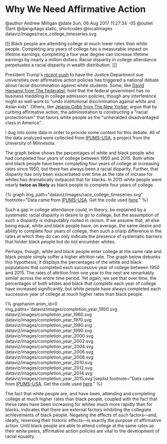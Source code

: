 Why We Need Affirmative Action
==============================

@author Andrew Milligan
@date Sun, 06 Aug 2017 11:27:34 -05
@outlet Slant
@djangotags static, shortcodes
@localimages dataviz/images/race_college_timeseries.svg

[[[ Black people are attending college at much lower rates than white
people. Completing any years of college has a measurable impact on lifetime
earnings; completing a four year degree can increase lifetime earnings by
nearly a million dollars. Racial disparity in college attendance perpetuates
a racial disparity in wealth distribution. ]]]

President Trump's [recent push][1] to have the Justice Department sue
universities over affirmative action policies has triggered a national debate
about racial discrimination against white students. Some, like [David Harsanyi
from The Federalist][2], hold that the federal government has no business
meddling in college admission policies, though any interference might as well
work to "undo institutional discrimination against white and Asian kids".
Others, like [Jelanie Cobb from The New Yorker][3], argue that by curbing
affirmative action, the administration is constructing a "racial protectionism"
that favors white people as the "unheralded disadvantaged class in America".

I dug into some data in order to provide some context for this debate. All of
the data analyzed were collected from [IPUMS-USA][4], a project from the
University of Minnesota.

The graph below shows the percentages of white and black people who had
completed four years of college between 1950 and 2015. Both white and black
people have been completing four years of college at increasing rates since
1950, but there has always been a racial disparity. Further, that disparity has
only been exacerbated over time as the rate of incrase for whites has
dramatically outpaced that for blacks. In 2015 white people were nearly **twice
as likely** as black people to complete four years of college.

{% graph img_path="dataviz/images/race_college_timeseries.svg" footnote="Data came from [IPUMS-USA](https://www.ipums.org/). Get the code used [here](https://github.com/slantedlabs/affirmative_action_data)." %}

Such a gap in college attendance could, in theory, be explained by a systematic
racial disparity in desire to go to college, but the assumption of such a
disparity is indisputably rooted in racism. If we assume that, all else being
equal, white and black people have, on average, the same desire and ability to
complete four years of college, then such a sharp difference in the rates at
which they do can only indicate the presence of systematic barriers that hinder
black people but do not encumber whites.

Perhaps, though, white and black people enter college at the same rate and
black people simply suffer a higher attrition rate. The graph below debunks
this hypothesis; it displays the percentages of the white and black populations
that completed each successive year of college between 1950 and 2015. The rates
of attrition from one year to the next are remarkably similar across the entire
time period. Yet again, we see that over time, the percentages of both whites
and black that complete each year of college have increased significantly, but
white people have always completed each successive year of college at much
higher rates than  black people.


{% graphanim anim_id=0 img_paths='dataviz/images/completion_year_1950.svg dataviz/images/completion_year_1960.svg dataviz/images/completion_year_1970.svg dataviz/images/completion_year_1980.svg dataviz/images/completion_year_1990.svg dataviz/images/completion_year_2000.svg dataviz/images/completion_year_2002.svg dataviz/images/completion_year_2004.svg dataviz/images/completion_year_2006.svg dataviz/images/completion_year_2008.svg dataviz/images/completion_year_2010.svg dataviz/images/completion_year_2012.svg dataviz/images/completion_year_2014.svg dataviz/images/completion_year_2015.svg'|seplist footnote="Data came from [IPUMS-USA](https://www.ipums.org/). Get the code used [here](https://github.com/slantedlabs/affirmative_action_data)." %}

The fact that white people are, and have been, attending and completing college
at much higher rates than black people, coupled with the fact that these rates
have been increasing for whites much more rapidly than for blacks, indicates
that there are external factors inhibiting the collegiate achievements of black
people. Negating the effects of such factors&mdash;and, ideally, reversing their
historic effects&mdash;is exactly the purpose of affirmative action. Until
black people are able to attend college at the same rates as their white peers,
affirmative action policies are vital to the development of racial equality.



[1]: https://www.washingtonpost.com/world/national-security/justice-department-plans-new-project-to-sue-universities-over-affirmative-action-policies/2017/08/01/6295eba4-772b-11e7-8f39-eeb7d3a2d304_story.html?hpid=hp_hp-top-table-main_affirmative-1124pm-2-1:homepage/story&tid=a_inl&utm_term=.68f9da104827
[2]: https://thefederalist.com/2017/08/02/government-out-college-admissions/
[3]: http://www.newyorker.com/news/news-desk/in-trumps-world-whites-are-the-only-disadvantaged-class
[4]: https://www.ipums.org/
